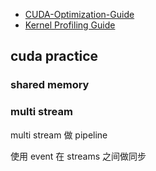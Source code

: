 - [CUDA-Optimization-Guide](https://github.com/XiaoSong9905/CUDA-Optimization-Guide)
- [Kernel Profiling Guide](https://docs.nvidia.com/nsight-compute/ProfilingGuide/index.html)


## cuda practice

### shared memory

### multi stream

multi stream 做 pipeline

使用 event 在 streams 之间做同步
